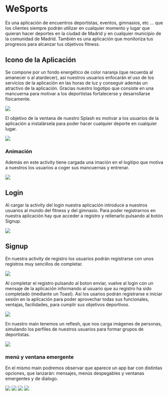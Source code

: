 # WeSports
Es una aplicación de encuentros deportistas, eventos, gimnasios, etc ... que los clientes
siempre podrán utilizar en cualquier momento y lugar que quieran hacer deportes en la ciudad de Madrid y en cualquier municipio de la comunidad de Madrid. También es una aplicación
que monitoriza tus progresos para alcanzar tus objetivos fitness.

## Icono de la Aplicación
Se compone por un fondo energético de color naranja (que recuerda al amanecer o al atardecer), así nuestros usuarios enfocarán el uso de los servicios
de la aplicación en las horas de luz y conseguir además un atractivo de la aplicación. Gracias nuestro logotipo que consiste en una mancuerna para motivar
a los deportistas fortalecerse y desarrollarse físicamente.

![](img/logo.png)

El objetivo de la ventana de nuestro Splash es motivar a los usuarios de la aplicación
a instalársela para poder hacer cualquier deporte en cualquier lugar.

![](img/splash.png)

### Animación
Además en este activity tiene cargada una imación en el logitipo que motiva a nuestros los usuarios
a coger sus mancuernas y entrenar.

![](img/giftanimado.gif)
## Login
Al cargar la activity del login nuestra aplicación introduce a nuestros usuarios al mundo del fitness
y del gimnasio. Para poder registrarnos en nuestra aplicación hay que acceder a registro y rellenarlo
pulsando al botón Signup.

![](img/log.png)

## Signup
En nuestra activity de registro los usuarios podrán registrarse con unos registros
muy sencillos de completar.


![](img/signup.png)

Al completar el registro pulsando al boton enviar, vuelve al login con un mensaje de la aplicación
informando al usuario que su registro ha sido completado (mediante un Toast).  Así los usarios podrán registrarse
e iniciar sesión en la aplicación para poder aprovechar todas sus funcionales, ventajas, facilidades, para cumplir sus objetivos
deportivos.


![](img/loginaftersignup.png)

En nuestro main tenemos un reflesh, que nos carga imágenes de personas,
simulando los perfiles de nuestros usuarios para formar grupos de deportistas.

![](img/activitymainscreenshot.png)

### menú y ventana emergente

En el mismo main podremos observar que aparece un app bar con distintas opciones,
que lanzarán: mensajes, menús despegables y ventanas emergentes y de dialogo.

![](img/settings.png)
![](img/copy.png)
![](img/menudespegable.png)
![](img/alertdialog.png)
